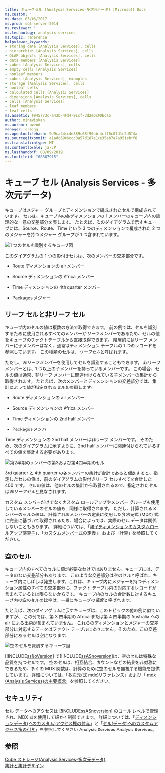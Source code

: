 ```yaml
---
title: キューブセル (Analysis Services-多次元データ) |Microsoft Docs
ms.custom: ''
ms.date: 03/06/2017
ms.prod: sql-server-2014
ms.reviewer: ''
ms.technology: analysis-services
ms.topic: reference
helpviewer_keywords:
- storing data [Analysis Services], cells
- hierarchies [Analysis Services], cells
- OLAP objects [Analysis Services], cells
- data members [Analysis Services]
- cubes [Analysis Services], cells
- empty cells [Analysis Services]
- nonleaf members
- cubes [Analysis Services], examples
- storage [Analysis Services], cells
- nonleaf cells
- calculated cells [Analysis Services]
- dimensions [Analysis Services], cells
- cells [Analysis Services]
- leaf members
- leaf cells
ms.assetid: 9945773c-a43b-40d4-91cf-3d2ebc90bca5
author: minewiskan
ms.author: owend
manager: craigg
ms.openlocfilehash: 9d9ca444c4e889c68f90abf4cf76c07d1c2d574a
ms.sourcegitcommit: a1adc6906ccc0a57d187e1ce35ab7a7a951ebff8
ms.translationtype: MT
ms.contentlocale: ja-JP
ms.lasthandoff: 08/09/2019
ms.locfileid: "68887915"
---
```

# <a name="cube-cells-analysis-services---multidimensional-data"></a>キューブ セル (Analysis Services - 多次元データ)
  キューブはメジャー グループとディメンションで編成されたセルで構成されています。 セルは、キューブ内の各ディメンションの 1 メンバーのキューブ内の論理的な一意の交差部分を表します。 たとえば、次のダイアグラムで示すキューブには、Source、Route、Time という 3 つのディメンションで編成された 2 つのメジャーを持つメジャー グループが 1 つ含まれています。  
  
 ![1 つのセルを識別するキューブ図](https://docs.microsoft.com/analysis-services/analysis-services/dev-guide/media/as-cubeintro5.gif "1 つのセルを識別するキューブ図")  
  
 このダイアグラムの 1 つの影付きセルは、次のメンバーの交差部分です。  
  
-   Route ディメンションの air メンバー  
  
-   Source ディメンションの Africa メンバー  
  
-   Time ディメンションの 4th quarter メンバー  
  
-   Packages メジャー  
  
## <a name="leaf-and-nonleaf-cells"></a>リーフ セルと非リーフ セル  
 キューブ内のセルの値は複数の方法で取得できます。 前の例では、セルを識別するために使用されるすべてのメンバーが*リーフメンバー*であるため、セルの値をキューブのファクトテーブルから直接取得できます。 階層的にはリーフ メンバーに子メンバーはなく、通常はディメンション テーブルの 1 つのレコードを参照しています。 この種類のセルは、*リーフセル*と呼ばれます。  
  
 ただし、*非リーフメンバー*を使用してセルを識別することもできます。 非リーフ メンバーとは、1 つ以上の子メンバーを持っているメンバーです。 この場合、セルの値は通常、非リーフ メンバーに関連付けられている子メンバーの集計から取得されます。 たとえば、次のメンバーとディメンションの交差部分では、集計によって値が指定されるセルを参照します。  
  
-   Route ディメンションの air メンバー  
  
-   Source ディメンションの Africa メンバー  
  
-   Time ディメンションの 2nd half メンバー  
  
-   Packages メンバー  
  
 Time ディメンションの 2nd half メンバーは非リーフ メンバーです。 そのため、次のダイアグラムに示すように、2nd half メンバーに関連付けられているすべての値を集計する必要があります。  
  
 ![第2半期のメンバーの第3および第4四半期のセル](https://docs.microsoft.com/analysis-services/analysis-services/dev-guide/media/as-cubeintro6.gif "第2半期のメンバーの第3および第4四半期のセル")  
  
 3rd quarter と 4th quarter の各メンバーの集計が合計であると仮定すると、指定したセルの値は、前のダイアグラムの影付きリーフ セルすべてを合計した 400 です。 セルの値は、他のセルの集計から取得されるので、指定されたセルは*非リーフセル*と見なされます。  
  
 カスタム メンバーだけでなくカスタム ロールアップやメンバー グループも使用しているメンバーのセルの値も、同様に取得されます。 ただし、計算されるメンバーのセルの値は、計算されるメンバーの定義に使用した多次元式 (MDX) 式に完全に基づいて取得されるため、場合によっては、実際のセル データは関係しないこともあります。 詳細については、「[親子ディメンションのカスタムロールアップ演算子](../multidimensional-models/parent-child-dimension-attributes-custom-rollup-operators.md)」、「[カスタムメンバー式の定義](../multidimensional-models/attribute-properties-define-custom-member-formulas.md)」、および「[計算](../multidimensional-models-olap-logical-cube-objects/calculations.md)」を参照してください。  
  
## <a name="empty-cells"></a>空のセル  
 キューブ内のすべてのセルに値が必要なわけではありません。キューブには、データのない交差部分もあります。 このような交差部分は空のセルと呼ばれ、キューブ内にしばしば発生します。これは、キューブ内にメジャーを持つディメンション属性のすべての交差部分に、ファクト テーブル内の対応するレコードが含まれているとは限らないからです。 キューブ内のセルの合計数に対するキューブ内の空のセルの比率は、一般にキューブの*密度*と呼ばれます。  
  
 たとえば、次のダイアグラムに示すキューブは、このトピックの他の例に似ていますが、 この例では、第 3 四半期の Africa または第 4 四半期の Australia への air による出荷が含まれていません。 これらのディメンションとメジャーの交差部分に対応するデータはファクト テーブルにありません。そのため、この交差部分にあるセルは空になります。  
  
 ![空のセルを識別するキューブ図](https://docs.microsoft.com/analysis-services/analysis-services/dev-guide/media/as-cubeintro7.gif "空のセルを識別するキューブ図")  
  
 [!INCLUDE[ssNoVersion](../../includes/ssnoversion-md.md)] で[!INCLUDE[ssASnoversion](../../includes/ssasnoversion-md.md)]は、空のセルは特殊な品質を持つセルです。 空のセルは、相互結合、カウントなどの結果を非対称にできるため、多くの MDX 関数は、計算のために空のセルを無視する機能を提供しています。 詳細については、「[多次元&#40;式 mdx&#41;リファレンス](/sql/mdx/multidimensional-expressions-mdx-reference)」および「 [mdx &#40;Analysis Services&#41;の主要概念](../multidimensional-models/key-concepts-in-mdx-analysis-services.md)」を参照してください。  
  
## <a name="security"></a>セキュリティ  
 セル データへのアクセスは [!INCLUDE[ssASnoversion](../../includes/ssasnoversion-md.md)] のロール レベルで管理され、MDX 式を使用して細かく制御できます。 詳細については、「[ディメンションデータ&#40;へのカスタム&#41;アクセス権の付与](../multidimensional-models/grant-custom-access-to-dimension-data-analysis-services.md)」と「[セル&#40;データ&#41;へのカスタムアクセス権の付与](../multidimensional-models/grant-custom-access-to-cell-data-analysis-services.md)」を参照してください Analysis Services Analysis Services。  
  
## <a name="see-also"></a>参照  
 [Cube ストレージ&#40;Analysis Services-多次元データ&#41;](../multidimensional-models-olap-logical-cube-objects/cube-storage-analysis-services-multidimensional-data.md)   
 [集計と集計デザイン](../multidimensional-models-olap-logical-cube-objects/aggregations-and-aggregation-designs.md)  
  
  
